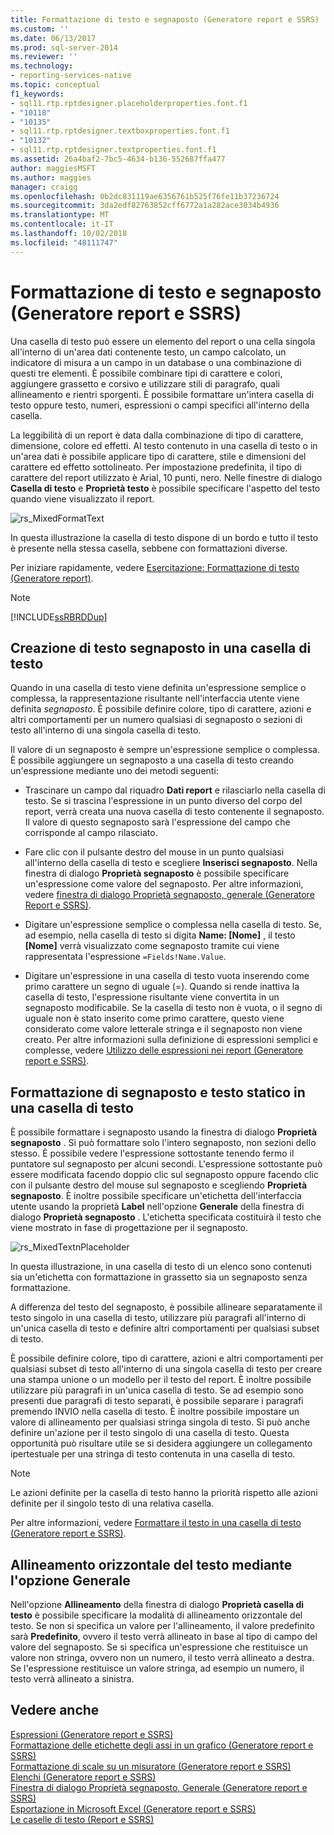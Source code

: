 ```yaml
---
title: Formattazione di testo e segnaposto (Generatore report e SSRS) | Microsoft Docs
ms.custom: ''
ms.date: 06/13/2017
ms.prod: sql-server-2014
ms.reviewer: ''
ms.technology:
- reporting-services-native
ms.topic: conceptual
f1_keywords:
- sql11.rtp.rptdesigner.placeholderproperties.font.f1
- "10118"
- "10135"
- sql11.rtp.rptdesigner.textboxproperties.font.f1
- "10132"
- sql11.rtp.rptdesigner.textproperties.font.f1
ms.assetid: 26a4baf2-7bc5-4634-b136-552687ffa477
author: maggiesMSFT
ms.author: maggies
manager: craigg
ms.openlocfilehash: 0b2dc831119ae6356761b525f76fe11b37236724
ms.sourcegitcommit: 3da2edf82763852cff6772a1a282ace3034b4936
ms.translationtype: MT
ms.contentlocale: it-IT
ms.lasthandoff: 10/02/2018
ms.locfileid: "48111747"
---
```

# <a name="formatting-text-and-placeholders-report-builder-and-ssrs"></a>Formattazione di testo e segnaposto (Generatore report e SSRS)
  Una casella di testo può essere un elemento del report o una cella singola all'interno di un'area dati contenente testo, un campo calcolato, un indicatore di misura a un campo in un database o una combinazione di questi tre elementi. È possibile combinare tipi di carattere e colori, aggiungere grassetto e corsivo e utilizzare stili di paragrafo, quali allineamento e rientri sporgenti. È possibile formattare un'intera casella di testo oppure testo, numeri, espressioni o campi specifici all'interno della casella.  
  
 La leggibilità di un report è data dalla combinazione di tipo di carattere, dimensione, colore ed effetti. Al testo contenuto in una casella di testo o in un'area dati è possibile applicare tipo di carattere, stile e dimensioni del carattere ed effetto sottolineato. Per impostazione predefinita, il tipo di carattere del report utilizzato è Arial, 10 punti, nero. Nelle finestre di dialogo **Casella di testo** e **Proprietà testo** è possibile specificare l'aspetto del testo quando viene visualizzato il report.  
  
 ![rs_MixedFormatText](../media/rs-mixedformattext.gif "rs_MixedFormatText")  
  
 In questa illustrazione la casella di testo dispone di un bordo e tutto il testo è presente nella stessa casella, sebbene con formattazioni diverse.  
  
 Per iniziare rapidamente, vedere [Esercitazione: Formattazione di testo &#40;Generatore report&#41;](../tutorial-format-text-report-builder.md).  
  
> [!NOTE]  
>  [!INCLUDE[ssRBRDDup](../../includes/ssrbrddup-md.md)]  
  
## <a name="creating-placeholder-text-in-a-text-box"></a>Creazione di testo segnaposto in una casella di testo  
 Quando in una casella di testo viene definita un'espressione semplice o complessa, la rappresentazione risultante nell'interfaccia utente viene definita *segnaposto*. È possibile definire colore, tipo di carattere, azioni e altri comportamenti per un numero qualsiasi di segnaposto o sezioni di testo all'interno di una singola casella di testo.  
  
 Il valore di un segnaposto è sempre un'espressione semplice o complessa. È possibile aggiungere un segnaposto a una casella di testo creando un'espressione mediante uno dei metodi seguenti:  
  
-   Trascinare un campo dal riquadro **Dati report** e rilasciarlo nella casella di testo. Se si trascina l'espressione in un punto diverso del corpo del report, verrà creata una nuova casella di testo contenente il segnaposto. Il valore di questo segnaposto sarà l'espressione del campo che corrisponde al campo rilasciato.  
  
-   Fare clic con il pulsante destro del mouse in un punto qualsiasi all'interno della casella di testo e scegliere **Inserisci segnaposto**. Nella finestra di dialogo **Proprietà segnaposto** è possibile specificare un'espressione come valore del segnaposto. Per altre informazioni, vedere [finestra di dialogo Proprietà segnaposto, generale &#40;Generatore Report e SSRS&#41;](../placeholder-properties-dialog-box-general-report-builder-and-ssrs.md).  
  
-   Digitare un'espressione semplice o complessa nella casella di testo. Se, ad esempio, nella casella di testo si digita **Name: [Nome]** , il testo **[Nome]** verrà visualizzato come segnaposto tramite cui viene rappresentata l'espressione `=Fields!Name.Value`.  
  
-   Digitare un'espressione in una casella di testo vuota inserendo come primo carattere un segno di uguale (=). Quando si rende inattiva la casella di testo, l'espressione risultante viene convertita in un segnaposto modificabile. Se la casella di testo non è vuota, o il segno di uguale non è stato inserito come primo carattere, questo viene considerato come valore letterale stringa e il segnaposto non viene creato. Per altre informazioni sulla definizione di espressioni semplici e complesse, vedere [Utilizzo delle espressioni nei report &#40;Generatore report e SSRS&#41;](expression-uses-in-reports-report-builder-and-ssrs.md).  
  
## <a name="formatting-placeholders-and-static-text-in-a-text-box"></a>Formattazione di segnaposto e testo statico in una casella di testo  
 È possibile formattare i segnaposto usando la finestra di dialogo **Proprietà segnaposto** . Si può formattare solo l'intero segnaposto, non sezioni dello stesso. È possibile vedere l'espressione sottostante tenendo fermo il puntatore sul segnaposto per alcuni secondi. L'espressione sottostante può essere modificata facendo doppio clic sul segnaposto oppure facendo clic con il pulsante destro del mouse sul segnaposto e scegliendo **Proprietà segnaposto**. È inoltre possibile specificare un'etichetta dell'interfaccia utente usando la proprietà **Label** nell'opzione **Generale** della finestra di dialogo **Proprietà segnaposto** . L'etichetta specificata costituirà il testo che viene mostrato in fase di progettazione per il segnaposto.  
  
 ![rs_MixedTextnPlaceholder](../media/rs-mixedtextnplaceholder.gif "rs_MixedTextnPlaceholder")  
  
 In questa illustrazione, in una casella di testo di un elenco sono contenuti sia un'etichetta con formattazione in grassetto sia un segnaposto senza formattazione.  
  
 A differenza del testo del segnaposto, è possibile allineare separatamente il testo singolo in una casella di testo, utilizzare più paragrafi all'interno di un'unica casella di testo e definire altri comportamenti per qualsiasi subset di testo.  
  
 È possibile definire colore, tipo di carattere, azioni e altri comportamenti per qualsiasi subset di testo all'interno di una singola casella di testo per creare una stampa unione o un modello per il testo del report. È inoltre possibile utilizzare più paragrafi in un'unica casella di testo. Se ad esempio sono presenti due paragrafi di testo separati, è possibile separare i paragrafi premendo INVIO nella casella di testo. È inoltre possibile impostare un valore di allineamento per qualsiasi stringa singola di testo. Si può anche definire un'azione per il testo singolo di una casella di testo. Questa opportunità può risultare utile se si desidera aggiungere un collegamento ipertestuale per una stringa di testo contenuta in una casella di testo.  
  
> [!NOTE]  
>  Le azioni definite per la casella di testo hanno la priorità rispetto alle azioni definite per il singolo testo di una relativa casella.  
  
 Per altre informazioni, vedere [Formattare il testo in una casella di testo &#40;Generatore report e SSRS&#41;](format-text-in-a-text-box-report-builder-and-ssrs.md).  
  
## <a name="aligning-horizontal-text-using-general"></a>Allineamento orizzontale del testo mediante l'opzione Generale  
 Nell'opzione **Allineamento** della finestra di dialogo **Proprietà casella di testo** è possibile specificare la modalità di allineamento orizzontale del testo. Se non si specifica un valore per l'allineamento, il valore predefinito sarà **Predefinito**, ovvero il testo verrà allineato in base al tipo di campo del valore del segnaposto. Se si specifica un'espressione che restituisce un valore non stringa, ovvero non un numero, il testo verrà allineato a destra. Se l'espressione restituisce un valore stringa, ad esempio un numero, il testo verrà allineato a sinistra.  
  
## <a name="see-also"></a>Vedere anche  
 [Espressioni &#40;Generatore report e SSRS&#41;](expressions-report-builder-and-ssrs.md)   
 [Formattazione delle etichette degli assi in un grafico &#40;Generatore report e SSRS&#41;](formatting-axis-labels-on-a-chart-report-builder-and-ssrs.md)   
 [Formattazione di scale su un misuratore &#40;Generatore report e SSRS&#41;](formatting-scales-on-a-gauge-report-builder-and-ssrs.md)   
 [Elenchi &#40;Generatore report e SSRS&#41;](tables-matrices-and-lists-report-builder-and-ssrs.md)   
 [Finestra di dialogo Proprietà segnaposto, Generale &#40;Generatore report e SSRS&#41;](../placeholder-properties-dialog-box-general-report-builder-and-ssrs.md)   
 [Esportazione in Microsoft Excel &#40;Generatore report e SSRS&#41;](../report-builder/exporting-to-microsoft-excel-report-builder-and-ssrs.md)   
 [Le caselle di testo &#40;Report e SSRS&#41;](text-boxes-report-builder-and-ssrs.md)  
  
  
